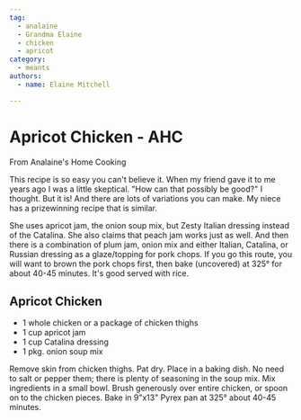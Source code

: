 ```yaml
---
tag:
  - analaine
  - Grandma Elaine
  - chicken
  - apricot
category:
  - meants
authors:
  - name: Elaine Mitchell

---
```


# Apricot Chicken - AHC
From Analaine's Home Cooking

This recipe is so easy you can't believe it. When my friend gave it to me years ago I was a little
skeptical. "How can that possibly be good?" I thought. But it is! And there are lots of variations
you can make. My niece has a prizewinning recipe that is similar.

She uses apricot jam, the onion soup mix, but Zesty Italian dressing instead of the Catalina. She
also claims that peach jam works just as well. And then there is a combination of plum jam,
onion mix and either Italian, Catalina, or Russian dressing as a glaze/topping for pork chops. If
you go this route, you will want to brown the pork chops first, then bake (uncovered) at 325° for
about 40-45 minutes. It's good served with rice.

## Apricot Chicken
* 1 whole chicken or a package of chicken thighs
* 1 cup apricot jam
* 1 cup Catalina dressing
* 1 pkg. onion soup mix

Remove skin from chicken thighs. Pat dry. Place in a baking dish. No need to salt or
pepper them; there is plenty of seasoning in the soup mix. Mix ingredients in a small bowl.
Brush generously over entire chicken, or spoon on to the chicken pieces. Bake in 9"x13" Pyrex
pan at 325° about 40-45 minutes.